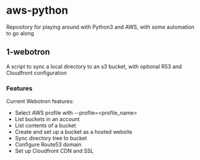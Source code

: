 # aws-python
Repository for playing around with Python3 and AWS, with some automation to go along

## 1-webotron
A script to sync a local directory to an s3 bucket, with optional R53 and Cloudfront configuration

### Features

Current Webotron features:

- Select AWS profile with --profile=<profile_name>
- List buckets in an account
- List contents of a bucket
- Create and set up a bucket as a hosted website
- Sync directory tree to bucket
- Configure Route53 domain
- Set up Cloudfront CDN and SSL

